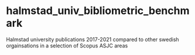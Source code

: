 # halmstad_univ_bibliometric_benchmark
Halmstad university publications 2017-2021 compared to other swedish orgainsations in a selection of Scopus ASJC areas
